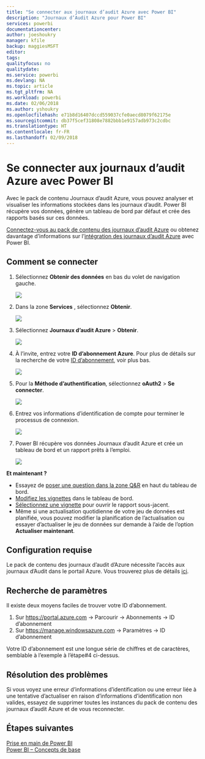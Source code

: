 ```yaml
---
title: "Se connecter aux journaux d’audit Azure avec Power BI"
description: "Journaux d’Audit Azure pour Power BI"
services: powerbi
documentationcenter: 
author: joeshoukry
manager: kfile
backup: maggiesMSFT
editor: 
tags: 
qualityfocus: no
qualitydate: 
ms.service: powerbi
ms.devlang: NA
ms.topic: article
ms.tgt_pltfrm: NA
ms.workload: powerbi
ms.date: 02/06/2018
ms.author: yshoukry
ms.openlocfilehash: e71b8d16407dccd559037cfe0aecd8079f62175e
ms.sourcegitcommit: db37f5cef31808e7882bbb1e9157adb973c2cdbc
ms.translationtype: HT
ms.contentlocale: fr-FR
ms.lasthandoff: 02/09/2018
---
```

# <a name="connect-to-azure-audit-logs-with-power-bi"></a>Se connecter aux journaux d’audit Azure avec Power BI
Avec le pack de contenu Journaux d’audit Azure, vous pouvez analyser et visualiser les informations stockées dans les journaux d’audit. Power BI récupère vos données, génère un tableau de bord par défaut et crée des rapports basés sur ces données.

[Connectez-vous au pack de contenu des journaux d’audit Azure](https://app.powerbi.com/getdata/services/azure-audit-logs) ou obtenez davantage d’informations sur l’[intégration des journaux d’audit Azure](https://powerbi.microsoft.com/integrations/azure-audit-logs) avec Power BI.

## <a name="how-to-connect"></a>Comment se connecter
1. Sélectionnez **Obtenir des données** en bas du volet de navigation gauche.  
   
    ![](media/service-connect-to-azure-audit-logs/getdata.png)
2. Dans la zone **Services** , sélectionnez **Obtenir**.  
   
    ![](media/service-connect-to-azure-audit-logs/services.png) 
3. Sélectionnez **Journaux d’audit Azure** > **Obtenir**.  
   
   ![](media/service-connect-to-azure-audit-logs/azureauditlogs.png)
4. À l’invite, entrez votre **ID d’abonnement Azure**. Pour plus de détails sur la recherche de votre [ID d’abonnement](#FindingParams), voir plus bas.   
   
    ![](media/service-connect-to-azure-audit-logs/parameters.png)
5. Pour la **Méthode d’authentification**, sélectionnez **oAuth2** \> **Se connecter**.
   
    ![](media/service-connect-to-azure-audit-logs/creds.png)
6. Entrez vos informations d’identification de compte pour terminer le processus de connexion.
   
    ![](media/service-connect-to-azure-audit-logs/login.png)
7. Power BI récupère vos données Journaux d’audit Azure et crée un tableau de bord et un rapport prêts à l’emploi. 
   
    ![](media/service-connect-to-azure-audit-logs/dashboard.png)

**Et maintenant ?**

* Essayez de [poser une question dans la zone Q&R](power-bi-q-and-a.md) en haut du tableau de bord.
* [Modifiez les vignettes](service-dashboard-edit-tile.md) dans le tableau de bord.
* [Sélectionnez une vignette](service-dashboard-tiles.md) pour ouvrir le rapport sous-jacent.
* Même si une actualisation quotidienne de votre jeu de données est planifiée, vous pouvez modifier la planification de l’actualisation ou essayer d’actualiser le jeu de données sur demande à l’aide de l’option **Actualiser maintenant**.

## <a name="system-requirements"></a>Configuration requise
Le pack de contenu des journaux d’audit d’Azure nécessite l’accès aux journaux d’Audit dans le portail Azure. Vous trouverez plus de détails [ici](https://azure.microsoft.com/documentation/articles/insights-debugging-with-events/).

<a name="FindingParams"></a>

## <a name="finding-parameters"></a>Recherche de paramètres
Il existe deux moyens faciles de trouver votre ID d’abonnement.

1. Sur https://portal.azure.com -&gt; Parcourir -&gt; Abonnements -&gt; ID d’abonnement
2. Sur https://manage.windowsazure.com -&gt; Paramètres -&gt; ID d’abonnement

Votre ID d’abonnement est une longue série de chiffres et de caractères, semblable à l’exemple à l’étape\#4 ci-dessus. 

## <a name="troubleshooting"></a>Résolution des problèmes
Si vous voyez une erreur d’informations d’identification ou une erreur liée à une tentative d’actualiser en raison d’informations d’identification non valides, essayez de supprimer toutes les instances du pack de contenu des journaux d’audit Azure et de vous reconnecter.

## <a name="next-steps"></a>Étapes suivantes
[Prise en main de Power BI](service-get-started.md)  
[Power BI – Concepts de base](service-basic-concepts.md)  

